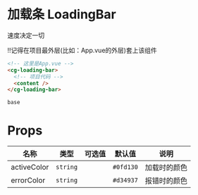 # 加载条 LoadingBar

速度决定一切

!!记得在项目最外层(比如：App.vue的外层)套上该组件

```html
<!-- 这里是App.vue -->
<cg-loading-bar>
  <!-- 项目代码 -->
  <content />
</cg-loading-bar>
```

```demo
base
```

# Props

| 名称 | 类型 | 可选值 | 默认值 | 说明 |
| --- | --- | --- | --- | --- |
| activeColor | `string` |  | `#0fd130` | 加载时的颜色 |
| errorColor | `string` |  | `#d34937` | 报错时的颜色 |